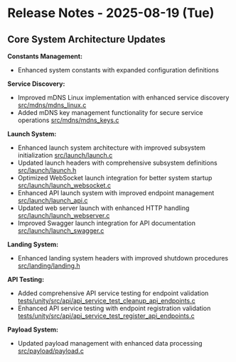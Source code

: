 # Release Notes - 2025-08-19 (Tue)

## Core System Architecture Updates

**Constants Management:**

- Enhanced system constants with expanded configuration definitions

**Service Discovery:**

- Improved mDNS Linux implementation with enhanced service discovery [src/mdns/mdns_linux.c](../../../src/mdns/mdns_linux.c)
- Added mDNS key management functionality for secure service operations [src/mdns/mdns_keys.c](../../../src/mdns/mdns_keys.c)

**Launch System:**

- Enhanced launch system architecture with improved subsystem initialization [src/launch/launch.c](../../../src/launch/launch.c)
- Updated launch headers with comprehensive subsystem definitions [src/launch/launch.h](../../../src/launch/launch.h)
- Optimized WebSocket launch integration for better system startup [src/launch/launch_websocket.c](../../../src/launch/launch_websocket.c)
- Enhanced API launch system with improved endpoint management [src/launch/launch_api.c](../../../src/launch/launch_api.c)
- Updated web server launch with enhanced HTTP handling [src/launch/launch_webserver.c](../../../src/launch/launch_webserver.c)
- Improved Swagger launch integration for API documentation [src/launch/launch_swagger.c](../../../src/launch/launch_swagger.c)

**Landing System:**

- Enhanced landing system headers with improved shutdown procedures [src/landing/landing.h](../../../src/landing/landing.h)

**API Testing:**

- Added comprehensive API service testing for endpoint validation [tests/unity/src/api/api_service_test_cleanup_api_endpoints.c](../../../tests/unity/src/api/api_service_test_cleanup_api_endpoints.c)
- Enhanced API service testing with endpoint registration validation [tests/unity/src/api/api_service_test_register_api_endpoints.c](../../../tests/unity/src/api/api_service_test_register_api_endpoints.c)

**Payload System:**

- Updated payload management with enhanced data processing [src/payload/payload.c](../../../src/payload/payload.c)

